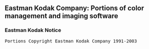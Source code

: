 ## Eastman Kodak Company: Portions of color management and imaging software

### Eastman Kodak Notice

<pre>
Portions Copyright Eastman Kodak Company 1991-2003
</pre>

